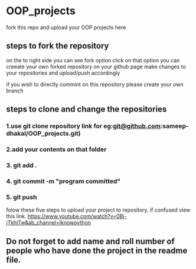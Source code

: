 # OOP_projects

fork this repo and upload your OOP projects here

## steps to fork the repository
on the to right side you can see fork option
click on that option you can creeate your own forked repository on your github page
make changes to your repositories and upload/push accordingly

if you wish to directly commint on this repository please create your own branch

## steps to clone and change the repositories 
### 1.use git clone repository link for eg:git@github.com:sameep-dhakal/OOP_projects.git)
### 2.add your contents on that folder
### 3. git add . 
### 4. git commit -m "program committed"
### 5. git push

folow these five steps to upload your project to repository.
if confused view this link.
https://www.youtube.com/watch?v=0Bj-jTkhlTw&ab_channel=Iknowpython


## Do not forget to add name  and roll number of people who have done the project in the readme file.




